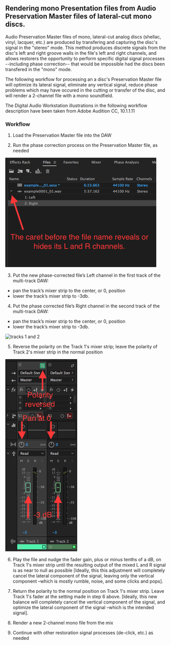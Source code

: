 ## Rendering mono Presentation files from Audio Preservation Master files of lateral-cut mono discs.

Audio Preservation Master files of mono, lateral-cut analog discs (shellac, vinyl, lacquer, etc.) are produced by transfering and capturing the disc's signal in the "stereo" mode.  This method produces discrete signals from the disc's left and right groove walls in the file's left and right channels, and allows restorers the opportunity to perform specific digital signal processes --including phase correction-- that would be impossible had the discs been transfered in the "mono" mode.

The following workflow for processing an a disc's Preservation Master file will optimize its lateral signal, eliminate any vertical signal, reduce phase problems which may have occured in the cutting or transfer of the disc, and will render a 2-channel file with a mono soundfield.

The Digital Audio Workstation illustrations in the following workflow description have been taken from Adobe Audition CC, 10.1.1.11  

### Workflow

1)	Load the Preservation Master file into the DAW

2)	Run the phase correction process on the Preservation Master file, as needed

![File with left and right channels revealed](MonoDisc_1.JPG)

3)	Put the new phase-corrected file’s Left channel in the first track of the multi-track DAW:  

* pan the track’s mixer strip to the center, or 0, position  
* lower the track’s mixer strip to -3db.

4)	Put the phase corrected file’s Right channel in the second track of the multi-track DAW: 

* pan the track’s mixer strip to the center, or 0, position  
* lower the track’s mixer strip to -3db.

![tracks 1 and 2](MonoDisc_2a)

5)	Reverse the polarity on the Track 1's mixer strip; leave the polarity of Track 2's mixer strip in the normal position

![Mixer strips set for lateral cancelation](MonoDisc_3.JPG)

6)	Play the file and nudge the fader gain, plus or minus tenths of a dB, on Track 1's mixer strip until the resulting output of the mixed L and R signal is as near to null as possible [Ideally, this this adjustment will completely cancel the lateral component of the signal, leaving only the vertical component –which is mostly rumble, noise, and some clicks and pops].

7)	Return the polarity to the normal position on Track 1's mixer strip.  Leave Track 1's fader at the setting made in step 6 above. [Ideally, this new balance will completely cancel the vertical component of the signal, and optimize the lateral component of the signal –which is the intended signal].

8)	Render a new 2-channel mono file from the mix

9)	Continue with other restoration signal processes (de-click, etc.) as needed
